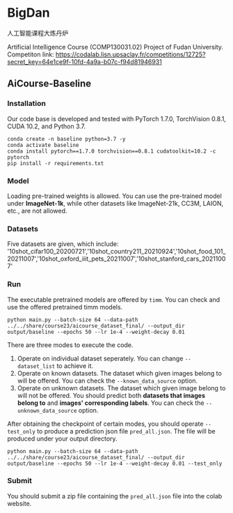 # BigDan
人工智能课程大炼丹炉

Artificial Intelligence Course (COMP130031.02) Project of Fudan University.
Competiton link: https://codalab.lisn.upsaclay.fr/competitions/12725?secret_key=64e1ce9f-10fd-4a9a-b07c-f94d81946931

## AiCourse-Baseline

### Installation 

Our code base is developed and tested with PyTorch 1.7.0, TorchVision 0.8.1, CUDA 10.2, and Python 3.7.

```Shell
conda create -n baseline python=3.7 -y
conda activate baseline
conda install pytorch==1.7.0 torchvision==0.8.1 cudatoolkit=10.2 -c pytorch
pip install -r requirements.txt 
```

### Model

Loading pre-trained weights is allowed. You can use the pre-trained model under **ImageNet-1k**, while other datasets like ImageNet-21k, CC3M, LAION, etc., are not allowed.

### Datasets

Five datasets are given, which include:
'10shot_cifar100_20200721','10shot_country211_20210924','10shot_food_101_20211007','10shot_oxford_iiit_pets_20211007','10shot_stanford_cars_20211007'                        

### Run

The executable pretrained models are offered by ```timm```. You can check and use the offered pretrained timm models. 

```Shell
python main.py --batch-size 64 --data-path ../../share/course23/aicourse_dataset_final/ --output_dir output/baseline --epochs 50 --lr 1e-4 --weight-decay 0.01
```

There are three modes to execute the code.

1. Operate on individual dataset seperately. You can change ```--dataset_list``` to achieve it.
2. Operate on known datasets. The dataset which given images belong to will be offered. You can check the ```--known_data_source``` option. 
3. Operate on unknown datasets. The dataset which given image belong to will not be offered. You should predict both **datasets that images belong to** and **images' corresponding labels**. You can check the ```--unknown_data_source``` option.

After obtaining the checkpoint of certain modes, you should operate ```--test_only``` to produce a prediction json file ```pred_all.json```. The file will be produced under your output directory. 

```Shell
python main.py --batch-size 64 --data-path ../../share/course23/aicourse_dataset_final/ --output_dir output/baseline --epochs 50 --lr 1e-4 --weight-decay 0.01 --test_only
```

### Submit

You should submit a zip file containing the ```pred_all.json``` file into the colab website. 

